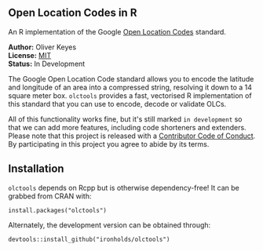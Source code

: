 ## Open Location Codes in R

An R implementation of the Google [Open Location Codes](http://openlocationcode.com) standard.

__Author:__ Oliver Keyes<br/>
__License:__ [MIT](http://opensource.org/licenses/MIT)<br/>
__Status:__ In Development

The Google Open Location Code standard allows you to encode the latitude and longitude of an area into a compressed string,
resolving it down to a 14 square meter box. `olctools` provides a fast, vectorised R implementation of this standard that
you can use to encode, decode or validate OLCs.

All of this functionality works fine, but it's still marked `in development` so that we can add more features, including code
shorteners and extenders. Please note that this project is released with a [Contributor Code of Conduct](CONDUCT.md). By participating in this project you agree to abide by its terms.

## Installation

`olctools` depends on Rcpp but is otherwise dependency-free! It can be grabbed from CRAN with:

    install.packages("olctools")
    
Alternately, the development version can be obtained through:

    devtools::install_github("ironholds/olctools")
